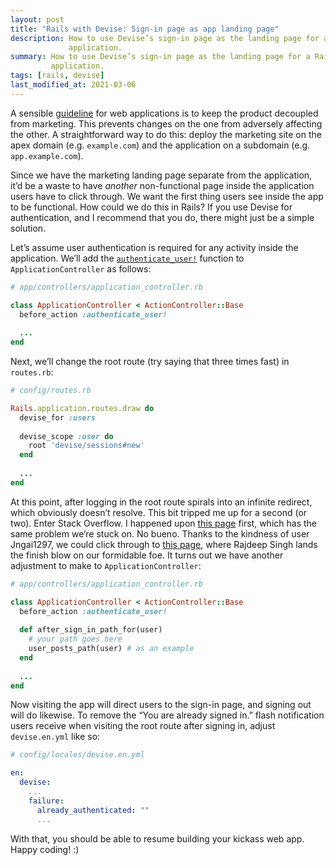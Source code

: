 ```yaml
---
layout: post
title: "Rails with Devise: Sign-in page as app landing page"
description: How to use Devise’s sign-in page as the landing page for a Rails 
             application.
summary: How to use Devise’s sign-in page as the landing page for a Rails 
         application.
tags: [rails, devise]
last_modified_at: 2021-03-06
---
```


A sensible [guideline](https://twitter.com/tylertringas/status/1250521285630836741) for web applications is to keep the product decoupled from marketing. 
This prevents changes on the one from adversely affecting the other.
A straightforward way to do this: deploy the marketing site on the apex domain (e.g. `example.com`) and the application on a subdomain (e.g. `app.example.com`). 

Since we have the marketing landing page separate from the application, it’d be a waste to have *another* non-functional page inside the application users have to click through. 
We want the first thing users see inside the app to be functional. 
How could we do this in Rails? 
If you use Devise for authentication, and I recommend that you do, there might just be a simple solution.

Let’s assume user authentication is required for any activity inside the application. 
We’ll add the [`authenticate_user!`](https://github.com/heartcombo/devise/blob/0cd72a56f984a7ff089246f87a8b259120545edd/lib/devise/controllers/helpers.rb#L99) function to `ApplicationController` as follows:

```ruby
# app/controllers/application_controller.rb

class ApplicationController < ActionController::Base
  before_action :authenticate_user!
  
  ...
end
```

Next, we’ll change the root route (try saying that three times fast) in `routes.rb`:

```ruby
# config/routes.rb

Rails.application.routes.draw do
  devise_for :users
    
  devise_scope :user do
    root 'devise/sessions#new'
  end
    
  ...
end
```

At this point, after logging in the root route spirals into an infinite redirect, which obviously doesn’t resolve.
This bit tripped me up for a second (or two). 
Enter Stack Overflow. 
I happened upon [this page](https://stackoverflow.com/questions/4954876/setting-devise-login-to-be-root-page) first, which has the same problem we’re stuck on. 
No bueno. 
Thanks to the kindness of user Jngai1297, we could click through to [this page](https://stackoverflow.com/questions/19855866/how-to-set-devise-sign-in-page-as-root-page-in-rails), where Rajdeep Singh lands the finish blow on our formidable foe. 
It turns out we have another adjustment to make to `ApplicationController`:

```ruby
# app/controllers/application_controller.rb

class ApplicationController < ActionController::Base
  before_action :authenticate_user!
    
  def after_sign_in_path_for(user)
    # your path goes here
    user_posts_path(user) # as an example
  end
    
  ...
end
```

Now visiting the app will direct users to the sign-in page, and signing out will do likewise.
To remove the “You are already signed in.” flash notification users receive when visiting the root route after signing in, adjust `devise.en.yml` like so:

```yaml
# config/locales/devise.en.yml

en:
  devise:
    ...
    failure:
      already_authenticated: ""
      ...
```

With that, you should be able to resume building your kickass web app. 
Happy coding! :)

 